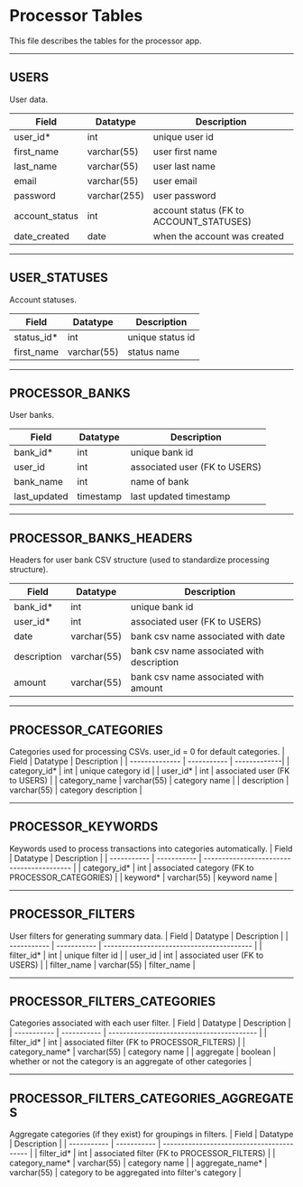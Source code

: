 # Processor Tables

This file describes the tables for the processor app.

---

## USERS

User data.

| Field          | Datatype     | Description                             |
| -------------- | ------------ | --------------------------------------- |
| user_id\*      | int          | unique user id                          |
| first_name     | varchar(55)  | user first name                         |
| last_name      | varchar(55)  | user last name                          |
| email          | varchar(55)  | user email                              |
| password       | varchar(255) | user password                           |
| account_status | int          | account status (FK to ACCOUNT_STATUSES) |
| date_created   | date         | when the account was created            |

---

## USER_STATUSES

Account statuses.

| Field       | Datatype    | Description      |
| ----------- | ----------- | ---------------- |
| status_id\* | int         | unique status id |
| first_name  | varchar(55) | status name      |

---

## PROCESSOR_BANKS

User banks.

| Field        | Datatype  | Description                   |
| ------------ | --------- | ----------------------------- |
| bank_id\*    | int       | unique bank id                |
| user_id      | int       | associated user (FK to USERS) |
| bank_name    | int       | name of bank                  |
| last_updated | timestamp | last updated timestamp        |

---

## PROCESSOR_BANKS_HEADERS

Headers for user bank CSV structure (used to standardize processing structure).

| Field       | Datatype    | Description                               |
| ----------- | ----------- | ----------------------------------------- |
| bank_id\*   | int         | unique bank id                            |
| user_id\*   | int         | associated user (FK to USERS)             |
| date        | varchar(55) | bank csv name associated with date        |
| description | varchar(55) | bank csv name associated with description |
| amount      | varchar(55) | bank csv name associated with amount      |

---

## PROCESSOR_CATEGORIES

Categories used for processing CSVs. user_id = 0 for default categories.
| Field | Datatype | Description |
| -------------- | ----------- | -------------|
| category_id\* | int | unique category id |
| user_id\* | int | associated user (FK to USERS) |
| category_name | varchar(55) | category name |
| description | varchar(55) | category description |

---

## PROCESSOR_KEYWORDS

Keywords used to process transactions into categories automatically.
| Field | Datatype | Description |
| ----------- | ----------- | ----------------------------------------- |
| category_id\* | int | associated category (FK to PROCESSOR_CATEGORIES) |
| keyword\* | varchar(55) | keyword name |

---

## PROCESSOR_FILTERS

User filters for generating summary data.
| Field | Datatype | Description |
| ----------- | ----------- | ----------------------------------------- |
| filter_id\* | int | unique filter id |
| user_id | int | associated user (FK to USERS) |
| filter_name | varchar(55) | filter_name |

---

## PROCESSOR_FILTERS_CATEGORIES

Categories associated with each user filter.
| Field | Datatype | Description |
| ----------- | ----------- | ----------------------------------------- |
| filter_id\* | int | associated filter (FK to PROCESSOR_FILTERS) |
| category_name\* | varchar(55) | category name |
| aggregate | boolean | whether or not the category is an aggregate of other categories |

---

## PROCESSOR_FILTERS_CATEGORIES_AGGREGATES

Aggregate categories (if they exist) for groupings in filters.
| Field | Datatype | Description |
| ----------- | ----------- | ----------------------------------------- |
| filter_id\* | int | associated filter (FK to PROCESSOR_FILTERS) |
| category_name\* | varchar(55) | category name |
| aggregate_name\* | varchar(55) | category to be aggregated into filter's category |
